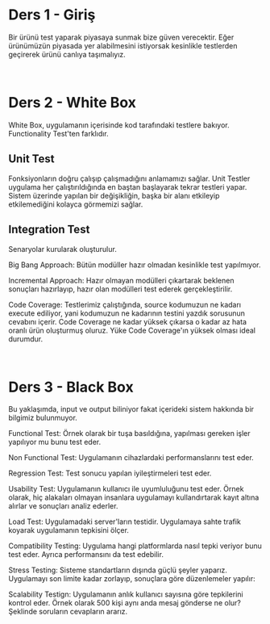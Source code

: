 # Ders 1 - Giriş

Bir ürünü test yaparak piyasaya sunmak bize güven verecektir. Eğer ürünümüzün piyasada yer alabilmesini istiyorsak kesinlikle testlerden geçirerek ürünü canlıya taşımalıyız.

<br>

# Ders 2 - White Box

White Box, uygulamanın içerisinde kod tarafındaki testlere bakıyor. Functionality Test'ten farklıdır.

## Unit Test

Fonksiyonların doğru çalışıp çalışmadığını anlamamızı sağlar. Unit Testler uygulama her çalıştırıldığında en baştan başlayarak tekrar testleri yapar. Sistem üzerinde yapılan bir değişikliğin, başka bir alanı etkileyip etkilemediğini kolayca görmemizi sağlar.

## Integration Test

Senaryolar kurularak oluşturulur.

Big Bang Approach: Bütün modüller hazır olmadan kesinlikle test yapılmıyor.

Incremental Approach: Hazır olmayan modülleri çıkartarak beklenen sonuçları hazırlayıp, hazır olan modülleri test ederek gerçekleştirilir.

Code Coverage: Testlerimiz çalıştığında, source kodumuzun ne kadarı execute ediliyor, yani kodumuzun ne kadarının testini yazdık sorusunun cevabını içerir. Code Coverage ne kadar yüksek  çıkarsa o kadar az hata oranlı ürün oluşturmuş oluruz. Yüke Code Coverage'ın yüksek olması ideal durumdur. 

<br>

# Ders 3 - Black Box

Bu yaklaşımda, input ve output biliniyor fakat içerideki sistem hakkında bir bilgimiz bulunmuyor. 

Functional Test: Örnek olarak bir tuşa basıldığına, yapılması gereken işler yapılıyor mu bunu test eder.

Non Functional Test: Uygulamanın cihazlardaki performanslarını test eder.

Regression Test: Test sonucu yapılan iyileştirmeleri test eder.

Usability Test: Uygulamanın kullanıcı ile uyumluluğunu test eder. Örnek olarak, hiç alakaları olmayan insanlara uygulamayı kullandırtarak kayıt altına alırlar ve sonuçları analiz ederler.

Load Test: Uygulamadaki server'ların testidir. Uygulamaya sahte trafik koyarak uygulamanın tepkisini ölçer.

Compatibility Testing: Uygulama hangi platformlarda nasıl tepki veriyor bunu test eder. Ayrıca performansını da test edebilir.

Stress Testing: Sisteme standartların dışında güçlü şeyler yaparız. Uygulamayı son limite kadar zorlayıp, sonuçlara göre düzenlemeler yapılır:

Scalability Testign: Uygulamanın anlık kullanıcı sayısına göre tepkilerini kontrol eder. Örnek olarak 500 kişi aynı anda mesaj gönderse ne olur? Şeklinde soruların cevapların ararız.